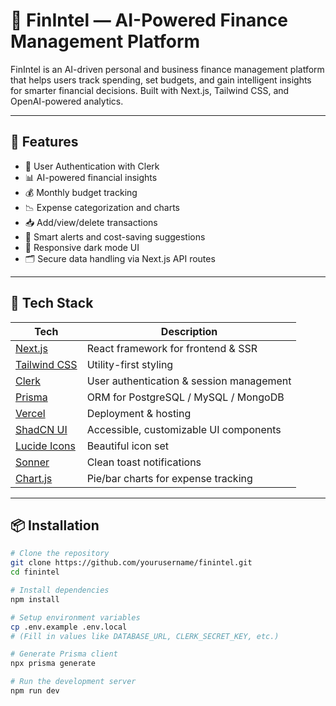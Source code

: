 # 💸 FinIntel — AI-Powered Finance Management Platform

FinIntel is an AI-driven personal and business finance management platform that helps users track spending, set budgets, and gain intelligent insights for smarter financial decisions. Built with Next.js, Tailwind CSS, and OpenAI-powered analytics.

---

## 🚀 Features

- 🔐 User Authentication with Clerk
- 📊 AI-powered financial insights
- 💰 Monthly budget tracking
- 📉 Expense categorization and charts
- 📥 Add/view/delete transactions
- 🧠 Smart alerts and cost-saving suggestions
- 📱 Responsive dark mode UI
- 🗂️ Secure data handling via Next.js API routes

---

## 🧰 Tech Stack

| Tech             | Description                         |
|------------------|-------------------------------------|
| [Next.js](https://nextjs.org/) | React framework for frontend & SSR |
| [Tailwind CSS](https://tailwindcss.com/) | Utility-first styling           |
| [Clerk](https://clerk.dev/) | User authentication & session management |
| [Prisma](https://www.prisma.io/) | ORM for PostgreSQL / MySQL / MongoDB |
| [Vercel](https://vercel.com/) | Deployment & hosting |
| [ShadCN UI](https://ui.shadcn.dev/) | Accessible, customizable UI components |
| [Lucide Icons](https://lucide.dev/) | Beautiful icon set |
| [Sonner](https://sonner.emilkowal.dev/) | Clean toast notifications |
| [Chart.js](https://www.chartjs.org/) | Pie/bar charts for expense tracking |

---

## 📦 Installation

```bash
# Clone the repository
git clone https://github.com/yourusername/finintel.git
cd finintel

# Install dependencies
npm install

# Setup environment variables
cp .env.example .env.local
# (Fill in values like DATABASE_URL, CLERK_SECRET_KEY, etc.)

# Generate Prisma client
npx prisma generate

# Run the development server
npm run dev

